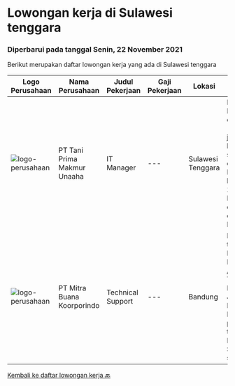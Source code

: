 
  # Lowongan kerja di Sulawesi tenggara

  ### Diperbarui pada tanggal Senin, 22 November 2021

  Berikut merupakan daftar lowongan kerja yang ada di Sulawesi tenggara

  |Logo Perusahaan | Nama Perusahaan | Judul Pekerjaan | Gaji Pekerjaan | Lokasi | Deskripsi | Tanggal diunggah | Pranala |
  | -------------- | --------------- | --------------- | --------- | --------- | -------------- | ------- | ----------- |
  |![logo-perusahaan](https://us.123rf.com/450wm/pavelstasevich/pavelstasevich1811/pavelstasevich181101027/112815900-stock-vector-no-image-available-icon-flat-vector.jpg?ver=6)|PT Tani Prima Makmur Unaaha|IT Manager|---|Sulawesi Tenggara|Menguasai IT end-to-end (termasuk jaringan, hardware, software, database) Pengalaman kerja minimal 2 tahun Bersedia ditempatkan di lokasi Mampu...|Jumat, 05 November 2021|https://www.jobstreet.co.id/id/job/it-manager-3680538?token=0~3416a745-0bc2-4c63-8f76-9ea6a0965586&sectionRank=1&jobId=jobstreet-id-job-3680538|
|![logo-perusahaan](https://image-service-cdn.seek.com.au/f239709d655cb2106929c841dd2b71edd206015d/ee4dce1061f3f616224767ad58cb2fc751b8d2dc)|PT Mitra Buana Koorporindo|Technical Support|---|Bandung|Maksimal 35 tahun Pendidikan Minimal SMK / D3 / S1 Teknik Informatika/ Jaringan / Elektro Memiliki pengetahuan tentang Hardware &amp; Software system,...|Selasa, 02 November 2021|https://www.jobstreet.co.id/id/job/technical-support-3676226?token=0~3416a745-0bc2-4c63-8f76-9ea6a0965586&sectionRank=2&jobId=jobstreet-id-job-3676226|


  [Kembali ke daftar lowongan kerja 🔙](../README.md#daftar-lowongan-kerja)
  